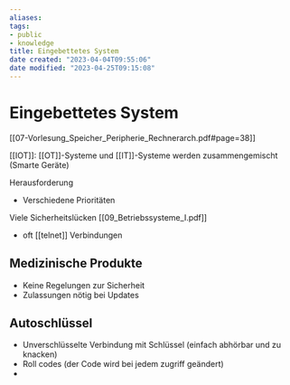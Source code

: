 ```yaml
---
aliases: 
tags:
- public
- knowledge
title: Eingebettetes System
date created: "2023-04-04T09:55:06"
date modified: "2023-04-25T09:15:08"
---
```


# Eingebettetes System
[[07-Vorlesung_Speicher_Peripherie_Rechnerarch.pdf#page=38]]

[[IOT]]: [[OT]]-Systeme und [[IT]]-Systeme werden zusammengemischt (Smarte Geräte)

Herausforderung
- Verschiedene Prioritäten

Viele Sicherheitslücken
[[09_Betriebssysteme_I.pdf]]

- oft [[telnet]] Verbindungen

## Medizinische Produkte
- Keine Regelungen zur Sicherheit
- Zulassungen nötig bei Updates

## Autoschlüssel
- Unverschlüsselte Verbindung mit Schlüssel (einfach abhörbar und zu knacken)
- Roll codes (der Code wird bei jedem zugriff geändert)
- 
